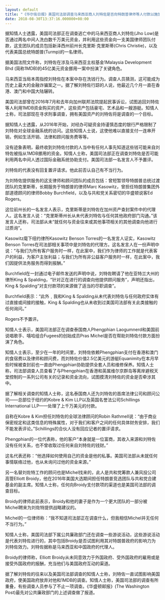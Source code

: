 ```yaml
---
layout: default
title: "《华尔街日报》美国司法部调查马来西亚商人刘特佐是否向特朗普律师等人付款以施加影响"
date: 2018-08-30T13:37:16.000000+08:00
---
```


据知情人士透露，美国司法部正在调查逃亡中的马来西亚商人刘特佐(Jho Low)是否通过两名中间人洗白数千万美元资金，并利用这些资金向一支美国律师团队付款，这支团队的成员包括新泽西州前州长克里斯·克里斯蒂(Chris Christie)，以及代表美国总统特朗普(Turmp)的一名律师。

据美国法院文件称，刘特佐在涉及马来西亚主权基金1Malaysia Development Bhd (简称1MDB)的45亿美元资金挪用一案中扮演了关键角色。

马来西亚当局本周指控刘特佐在本案中存在洗钱行为。调查人员猜测，这可能成为历史上最大的金融诈骗案之一。据了解刘特佐行踪的人说，他最近几个月一直在香港、澳门和中国大陆辗转。

美国司法部曾在2016年7月和去年向加州联邦法院提起民事诉讼，试图追回刘特佐等人利用1MDB资金购买的资产，这些资产包括豪宅、艺术品和一艘游艇。知情人士称，司法部现在寻求刑事调查，拥有美国资产的刘特佐将是调查的一个目标。

据知情人士透露，从2016年开始，对经办可疑资金持谨慎态度的银行严格限制了刘特佐对全球金融系统的访问。这些知情人士说，这使他难以直接支付一连串开销，例如生活开销、法律和顾问服务费等等。

没有迹象表明，最终收到刘特佐付款的人当中有任何人事先知道这些钱可能来自刘特佐被指从1MDB挪用的资金。知情人士称，美国司法部正在调查刘特佐是否可能利用两名中间人透过国际金融系统协助支付。美国司法部一名发言人不予置评。

刘特佐的代表没有回复置评请求。他此前否认自己有不当行为。

为刘特佐提供服务的这支律师和顾问团队的成员包括：曾短暂领导特朗普总统过渡团队的克里斯蒂，长期服务于特朗普的律师Marc Kasowitz，曾担任特朗普集团外部道德顾问的律师Bobby Burchfield，以及与共和党关系密切的华盛顿说客Ed Rogers。

这位前州长的一名发言人表示，克里斯蒂是刘特佐在加州资产查封案件中的代理人。这名发言人说：“克里斯蒂州长从未代表刘特佐与任何其他政府部门沟通。”该发言人还称，司法部从未“就任何与资金往来或其他事项相关的其他调查向他进行过质询”。

Kasowitz麾下纽约律所Kasowitz Benson Torres的一名发言人证实，Kasowitz Benson Torres在司法部相关事项中是刘特佐的代理方。这名发言人在一份声明中说：“与我们为所有客户服务时一样，在此案中，我们作为律师的工作就是代表客户的利益，为客户主张利益；与我们为所有非公益客户服务时一样，在此案中，我们因提供法务服务而得到报酬。”

Burchfield在一封通过电子邮件发送的声明中说，刘特佐聘请了他在亚特兰大州的律所King & Spalding，“针对正在进行的调查向他提供顾问服务”，声明还指出，King & Spalding“对支付款项的来源做了适当的尽职调查”。

Burchfield表示：“此外﹐我和King & Spalding从未代表刘特佐与任何政府实体有过直接或间接的接触，King & Spalding也从未收到过美国司法部有关此类接触的任何询问。”

Rogers不予置评。

知情人士表示，美国司法部正在调查泰国商人Phengphian Laogumnerd和美国前说唱歌手、嘻哈组合Fugees的创始成员Pras Michel是否在帮助刘特佐付款方面扮演了角色。

知情人士表示，至少在一年的时间里，刘特佐依赖Phengphian支付在香港和澳门的食宿费以及律师和顾问费，而刘特佐价值2.5亿美元的游艇Equanimity在本月早些时候被查封前也一直由Phengphian协助提供全套人员和维修保养。知情人士称，司法部调查人员查看了与Phengphian在香港和英属维尔京群岛等离岸避税天堂控制的一系列公司有关的记录和资金流向，试图摸清刘特佐的资金是否牵涉其中。

据了解相关调查的知情人士称，这名泰国商人还为刘特佐的首席法律公司和顾问公司——总部位于纽约的Kobre & Kim LLP以及英国名誉法公司Schillings International LLP——处理了上千万美元的付款。

自称在Kobre & Kim担任刘特佐的全球法律顾问的Robin Rathmell说：“由于商业保密规定和这类信息的特殊属性，对于我们和客户之间的任何具体财务安排，我们不能发表评论。”Schillings的合伙人没有回应记者的置评请求。

Phengphian的一位代表称，他的客户“本身就是一位富商，其收入来源和刘特佐没有任何关系，也不曾收取过任何来自刘特佐的钱财。”

这名代表还称：“他选择如何使用自己的资金是他的私事。美国司法部从未就任何事情联络过他，也从未询问过他的资金来源。”

另一名替刘佐特工作的顾问也是Michel找来的，此人是共和党筹款人兼风投公司高管Elliott Broidy，他在2016年美国大选期间担任特朗普竞选团队与共和党合建基金的副主席。知情人士称，任何向Broidy支付款项的渠道也是美国司法部的调查目标。

Broidy的律师此前表示，Broidy和他的妻子是作为一个更大团队的一部分被Michel聘来为刘佐特提供战略建议的。

Michel的一位律师称：“我不知道司法部正在调查什么，但我相信Michel并无任何不当行为。”

知情人士称，美国司法部下属公共廉政部门还在调查一些游说活动，这些游说活动是代表刘特佐进行的，其中包括Broidy是否试图利用其对特朗普政府的影响力为刘特佐效力。刘特佐据称是马来西亚和中国政府的代理人。

Broidy的律师称，Elliott Broidy从未同意效力于外国政府、受外国政府的雇用或是接受外国政府的报酬，充当他们与美国政府互动的渠道。

据了解刘特佐的往来以及美国司法部调查的知情人士称，刘特佐一直试图影响美国政府，使美国政府放弃对他和1MDB的调查。知情人士称，美国司法部的调查有所重叠，有些调查人员参与了不止一项调查。《华盛顿邮报》(The Washington Post)最先对公共廉政部门的上述调查做了报道。

